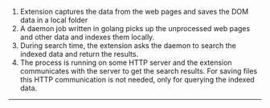 
1. Extension captures the data from the web pages and saves the DOM data in a local folder
2. A daemon job written in golang picks up the unprocessed web pages and other data and indexes them locally.
3. During search time, the extension asks the daemon to search the indexed data and return the results.
4. The process is running on some HTTP server and the extension communicates with the server to get the search results. For saving files this HTTP communication is not needed, only for querying the indexed data.

---

